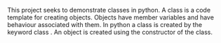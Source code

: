 This project seeks to demonstrate classes in python. A class is a code template for creating objects. Objects have member variables and have behaviour associated with them. In python a class is created by the keyword class . An object is created using the constructor of the class.
